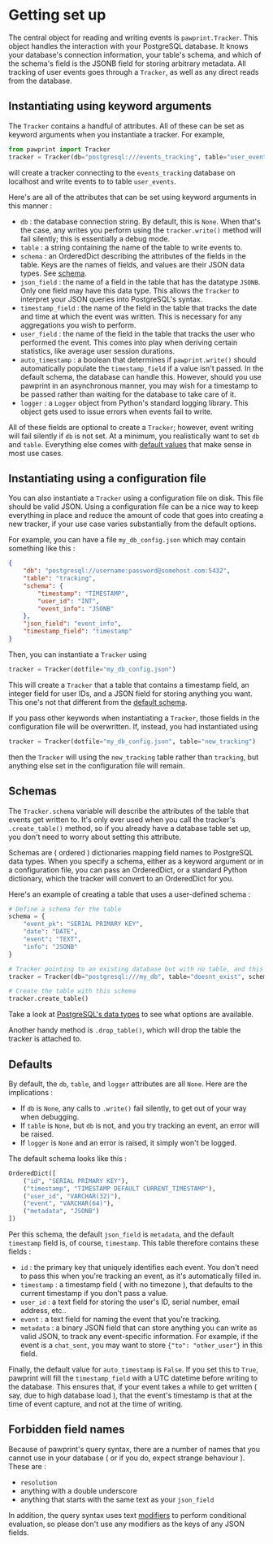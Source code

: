 # Getting set up

The central object for reading and writing events is `pawprint.Tracker`. This object handles the
interaction with your PostgreSQL database. It knows your database's connection information, your
table's schema, and which of the schema's field is the JSONB field for storing arbitrary metadata.
All tracking of user events goes through a `Tracker`, as well as any direct reads from the
database.

## Instantiating using keyword arguments

The `Tracker` contains a handful of attributes. All of these can be set as keyword arguments when
you instantiate a tracker. For example,
```python
from pawprint import Tracker
tracker = Tracker(db="postgresql:///events_tracking", table="user_events")
```
will create a tracker connecting to the `events_tracking` database on localhost and write events to
to table `user_events`.

Here's are all of the attributes that can be set using keyword arguments in this manner :

- `db` : the database connection string. By default, this is `None`. When that's the case, any
writes you perform using the `tracker.write()` method will fail silently; this is essentially a
debug mode.
- `table` : a string containing the name of the table to write events to.
- `schema` : an OrderedDict describing the attributes of the fields in the table. Keys are the
names of fields, and values are their JSON data types. See [schema](#schemas).
- `json_field` : the name of a field in the table that has the datatype `JSONB`. Only one field may
have this data type. This allows the `Tracker` to interpret your JSON queries into PostgreSQL's
syntax.
- `timestamp_field` : the name of the field in the table that tracks the date and time at which
the event was written. This is necessary for any aggregations you wish to perform.
- `user_field` : the name of the field in the table that tracks the user who performed the event.
This comes into play when deriving certain statistics, like average user session durations.
- `auto_timestamp` : a boolean that determines if `pawprint.write()` should automatically populate
the `timestamp_field` if a value isn't passed. In the default schema, the database can handle this.
However, should you use pawprint in an asynchronous manner, you may wish for a timestamp to be
passed rather than waiting for the database to take care of it.
- `logger` : a `Logger` object from Python's standard logging library. This object gets used to
issue errors when events fail to write.

All of these fields are optional to create a `Tracker`; however, event writing will fail silently
if `db` is not set. At a minimum, you realistically want to set `db` and `table`. Everything else
comes with [default values](#defaults) that make sense in most use cases.


## Instantiating using a configuration file

You can also instantiate a `Tracker` using a configuration file on disk. This file should be valid
JSON. Using a configuration file can be a nice way to keep everything in place and reduce the
amount of code that goes into creating a new tracker, if your use case varies substantially from
the default options.

For example, you can have a file `my_db_config.json` which may contain something like this :
```json
{
    "db": "postgresql://username:password@somehost.com:5432",
    "table": "tracking",
    "schema": {
        "timestamp": "TIMESTAMP",
        "user_id": "INT",
        "event_info": "JSONB"
    },
    "json_field": "event_info",
    "timestamp_field": "timestamp"
}
```

Then, you can instantiate a `Tracker` using
```python
tracker = Tracker(dotfile="my_db_config.json")
```

This will create a `Tracker` that a table that contains a timestamp field, an integer field for
user IDs, and a JSON field for storing anything you want. This one's not that different from the
[default schema](#defaults).

If you pass other keywords when instantiating a `Tracker`, those fields in the configuration file
will be overwritten. If, instead, you had instantiated using
```python
tracker = Tracker(dotfile="my_db_config.json", table="new_tracking")
```
then the `Tracker` will using the `new_tracking` table rather than `tracking`, but anything else
set in the configuration file will remain.


## Schemas

The `Tracker.schema` variable will describe the attributes of the table that events get written to.
It's only ever used when you call the tracker's `.create_table()` method, so if you already have a
database table set up, you don't need to worry about setting this attribute.

Schemas are ( ordered ) dictionaries mapping field names to PostgreSQL data types. When you specify
a schema, either as a keyword argument or in a configuration file, you can pass an OrderedDict, or
a standard Python dictionary, which the tracker will convert to an OrderedDict for you.

Here's an example of creating a table that uses a user-defined schema :
```python
# Define a schema for the table
schema = {
    "event_pk": "SERIAL PRIMARY KEY",
    "date": "DATE",
    "event": "TEXT",
    "info": "JSONB"
}

# Tracker pointing to an existing database but with no table, and this schema
tracker = Tracker(db="postgresql:///my_db", table="doesnt_exist", schema=schema)

# Create the table with this schema
tracker.create_table()
```

Take a look at [PostgreSQL's data types](https://www.postgresql.org/docs/9.6/static/datatype-datetime.html)
to see what options are available.

Another handy method is `.drop_table()`, which will drop the table the tracker is attached to.


## Defaults

By default, the `db`, `table`, and `logger` attributes are all `None`. Here are the implications :

- If `db` is `None`, any calls to `.write()` fail silently, to get out of your way when debugging.
- If `table` is `None`, but `db` is not, and you try tracking an event, an error will be raised.
- If `logger` is `None` and an error is raised, it simply won't be logged.

The default schema looks like this :
```python
OrderedDict([
    ("id", "SERIAL PRIMARY KEY"),
    ("timestamp", "TIMESTAMP DEFAULT CURRENT_TIMESTAMP"),
    ("user_id", "VARCHAR(32)"),
    ("event", "VARCHAR(64)"),
    ("metadata", "JSONB")
])
```

Per this schema, the default `json_field` is `metadata`, and the default `timestamp` field is, of
course, `timestamp`. This table therefore contains these fields :

- `id` : the primary key that uniquely identifies each event. You don't need to pass this when
you're tracking an event, as it's automatically filled in.
- `timestamp` : a timestamp field ( with no timezone ), that defaults to the current timestamp if
you don't pass a value.
- `user_id` : a text field for storing the user's ID, serial number, email address, etc..
- `event` : a text field for naming the event that you're tracking.
- `metadata` : a binary JSON field that can store anything you can write as valid JSON, to track
any event-specific information. For example, if the event is a `chat_sent`, you may want to store
`{"to": "other_user"}` in this field.

Finally, the default value for `auto_timestamp` is `False`. If you set this to `True`, pawprint
will fill the `timestamp_field` with a UTC datetime before writing to the database. This ensures
that, if your event takes a while to get written ( say, due to high database load ), that the
event's timestamp is that at the time of event capture, and not at the time of writing.  


## Forbidden field names

Because of pawprint's query syntax, there are a number of names that you cannot use in your
database ( or if you do, expect strange behaviour ). These are :

- `resolution`
- anything with a double underscore
- anything that starts with the same text as your `json_field`

In addition, the query syntax uses text [modifiers](reading.md#conditional-expressions) to perform
conditional evaluation, so please don't use any modifiers as the keys of any JSON fields.
